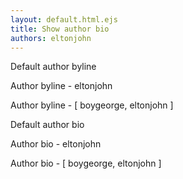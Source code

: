 ```yaml
---
layout: default.html.ejs
title: Show author bio
authors: eltonjohn
---
```


Default author byline

<authors-byline id="byline1"></authors-byline>

Author byline - eltonjohn

<authors-byline id="byline2" data-authors="eltonjohn"></authors-byline>

Author byline - [ boygeorge, eltonjohn ]

<authors-byline id="byline3" data-authors='[ "boygeorge", "eltonjohn" ]'></authors-byline>

Default author bio

<authors-bio-block id="bioblock1"></authors-bio-block>

Author bio - eltonjohn

<authors-bio-block id="bioblock2" data-authors="eltonjohn"></authors-bio-block>
 

Author bio - [ boygeorge, eltonjohn ]

<authors-bio-block id="bioblock3" data-authors='[ "boygeorge", "eltonjohn" ]'></authors-bio-block>
